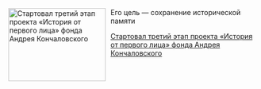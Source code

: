 <!--2025-04-20 11:45:28-->
<div class="yb">
  <div class="rss kino_kino"><a href="https://www.kino-teatr.ru/kino/news/y2025/4-20/37476/" title="Стартовал третий этап проекта «История от первого лица» фонда Андрея Кончаловского"><img src="https://www.kino-teatr.ru/news/6/7/37476/poster.jpg" width="196" height="147" align="left" hspace="5" style="margin: 0px 10px 0px 5px" alt="Стартовал третий этап проекта «История от первого лица» фонда Андрея Кончаловского"/></a>Его цель — сохранение исторической памяти <p class="titl"><a href="https://www.kino-teatr.ru/kino/news/y2025/4-20/37476/">Стартовал третий этап проекта «История от первого лица» фонда Андрея Кончаловского</a></p></div>
</div>
